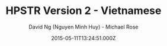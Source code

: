 ---
title: HPSTR Version 2 - Vietnamese
github: https://github.com/minhhuy150894/minhhuy150894.github.io
demo: https://minhhuy150894.github.io
author: David Ng (Nguyen Minh Huy) - Michael Rose
ssg:
  - Jekyll
cms:
  - No Cms
date: 2015-05-11T13:24:51.000Z
stale: true
disabled_reason: demo url not found
disabled: true
---